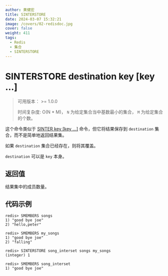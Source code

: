 ```yaml
---
author: 黄健宏
title: SINTERSTORE
date: 2024-03-07 15:32:21
image: /covers/02-redisdoc.jpg
cover: false
weight: 411
tags:
  - Redis
  - 集合
  - SINTERSTORE
---
```


# SINTERSTORE destination key [key …]

> 可用版本： >= 1.0.0
> 
> 时间复杂度: O(N * M)， `N` 为给定集合当中基数最小的集合， `M` 为给定集合的个数。

这个命令类似于 [SINTER key [key …]](https://bookstack.xnzone.eu.org/02-redisdoc/04-set/10-sinter) 命令，但它将结果保存到 `destination` 集合，而不是简单地返回结果集。

如果 `destination` 集合已经存在，则将其覆盖。

`destination` 可以是 `key` 本身。

## 返回值

结果集中的成员数量。

## 代码示例

```shell
redis> SMEMBERS songs
1) "good bye joe"
2) "hello,peter"

redis> SMEMBERS my_songs
1) "good bye joe"
2) "falling"

redis> SINTERSTORE song_interset songs my_songs
(integer) 1

redis> SMEMBERS song_interset
1) "good bye joe"
```